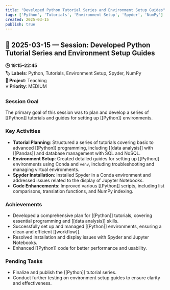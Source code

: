 ```yaml
---
title: "Developed Python Tutorial Series and Environment Setup Guides"
tags: ['Python', 'Tutorials', 'Environment Setup', 'Spyder', 'NumPy']
created: 2025-03-15
publish: true
---
```


## 📅 2025-03-15 — Session: Developed Python Tutorial Series and Environment Setup Guides

**🕒 19:15–22:45**  
**🏷️ Labels**: Python, Tutorials, Environment Setup, Spyder, NumPy  
**📂 Project**: Teaching  
**⭐ Priority**: MEDIUM  


### Session Goal
The primary goal of this session was to plan and develop a series of [[Python]] tutorials and guides for setting up [[Python]] environments.

### Key Activities
- **Tutorial Planning**: Structured a series of tutorials covering basic to advanced [[Python]] programming, including [[data analysis]] with [[Pandas]] and database management with SQL and NoSQL.
- **Environment Setup**: Created detailed guides for setting up [[Python]] environments using Conda and `venv`, including troubleshooting and managing virtual environments.
- **Spyder Installation**: Installed Spyder in a Conda environment and addressed issues related to the display of Jupyter Notebooks.
- **Code Enhancements**: Improved various [[Python]] scripts, including list comparisons, translation functions, and NumPy indexing.

### Achievements
- Developed a comprehensive plan for [[Python]] tutorials, covering essential programming and [[data analysis]] skills.
- Successfully set up and managed [[Python]] environments, ensuring a clean and efficient [[workflow]].
- Resolved installation and display issues with Spyder and Jupyter Notebooks.
- Enhanced [[Python]] code for better performance and usability.

### Pending Tasks
- Finalize and publish the [[Python]] tutorial series.
- Conduct further testing on environment setup guides to ensure clarity and effectiveness.
